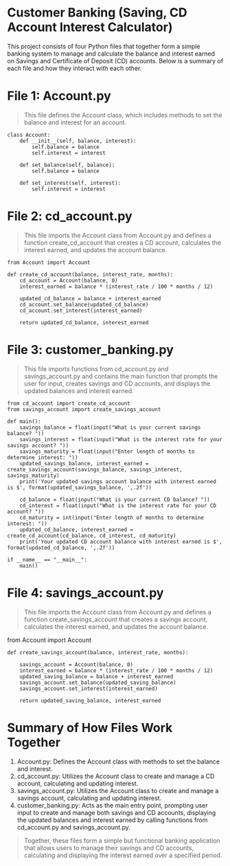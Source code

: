 # Customer Banking (Saving, CD Account Interest Calculator)

This project consists of four Python files that together form a simple banking system to manage and calculate the balance and interest earned on Savings and Certificate of Deposit (CD) accounts. Below is a summary of each file and how they interact with each other.

# File 1: Account.py 
> This file defines the Account class, which includes methods to set the balance and interest for an account.
```
class Account:
    def __init__(self, balance, interest):
        self.balance = balance
        self.interest = interest

    def set_balance(self, balance):
        self.balance = balance

    def set_interest(self, interest):
        self.interest = interest
```

# File 2: cd_account.py
> This file imports the Account class from Account.py and defines a function create_cd_account that creates a CD account, calculates the interest earned, and updates the account balance.

```
from Account import Account

def create_cd_account(balance, interest_rate, months):
    cd_account = Account(balance, 0)
    interest_earned = balance * (interest_rate / 100 * months / 12)

    updated_cd_balance = balance + interest_earned
    cd_account.set_balance(updated_cd_balance)
    cd_account.set_interest(interest_earned)

    return updated_cd_balance, interest_earned
```

# File 3: customer_banking.py
> This file imports functions from cd_account.py and savings_account.py and contains the main function that prompts the user for input, creates savings and CD accounts, and displays the updated balances and interest earned.

```
from cd_account import create_cd_account
from savings_account import create_savings_account

def main():
    savings_balance = float(input("What is your current savings balance? "))
    savings_interest = float(input("What is the interest rate for your savings account? "))
    savings_maturity = float(input("Enter length of months to determine interest: "))
    updated_savings_balance, interest_earned = create_savings_account(savings_balance, savings_interest, savings_maturity)
    print('Your updated savings account balance with interest earned is $', format(updated_savings_balance, ',.2f'))

    cd_balance = float(input("What is your current CD balance? "))
    cd_interest = float(input("What is the interest rate for your CD account? "))
    cd_maturity = int(input("Enter length of months to determine interest: "))
    updated_cd_balance, interest_earned = create_cd_account(cd_balance, cd_interest, cd_maturity)
    print('Your updated CD account balance with interest earned is $', format(updated_cd_balance, ',.2f'))

if __name__ == "__main__":
    main()

```

# File 4: savings_account.py
> This file imports the Account class from Account.py and defines a function create_savings_account that creates a savings account, calculates the interest earned, and updates the account balance.

from Account import Account
```
def create_savings_account(balance, interest_rate, months):

    savings_account = Account(balance, 0)
    interest_earned = balance * (interest_rate / 100 * months / 12)
    updated_saving_balance = balance + interest_earned
    savings_account.set_balance(updated_saving_balance)
    savings_account.set_interest(interest_earned)

    return updated_saving_balance, interest_earned
```

# Summary of How Files Work Together

1. Account.py: Defines the Account class with methods to set the balance and interest.
2. cd_account.py: Utilizes the Account class to create and manage a CD account, calculating and updating interest.
3. savings_account.py: Utilizes the Account class to create and manage a savings account, calculating and updating interest.
4. customer_banking.py: Acts as the main entry point, prompting user input to create and manage both savings and CD accounts, displaying the updated balances and interest earned by calling functions from cd_account.py and savings_account.py.
> Together, these files form a simple but functional banking application that allows users to manage their savings and CD accounts, calculating and displaying the interest earned over a specified period.
